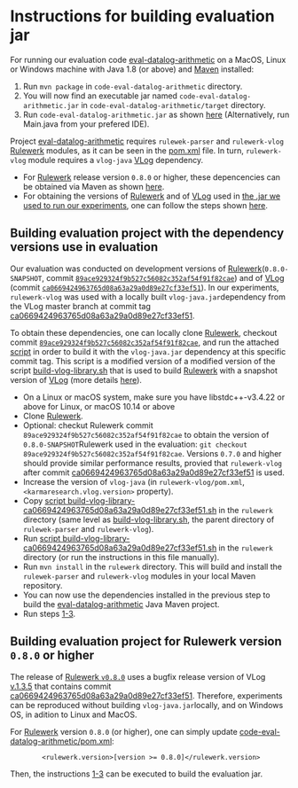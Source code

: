 # Instructions for building evaluation jar

For running our evaluation code [eval-datalog-arithmetic](https://github.com/knowsys/eval-datalog-arithmetic/tree/main/code-eval-datalog-arithmetic) on a MacOS, Linux or Windows machine with Java 1.8 (or above) and [Maven](https://maven.apache.org/guides/getting-started/) installed:

   1. Run `mvn package` in `code-eval-datalog-arithmetic` directory. 
   2. You will now find an executable jar named `code-eval-datalog-arithmetic.jar` in `code-eval-datalog-arithmetic/target` directory. 
   3. Run `code-eval-datalog-arithmetic.jar` as shown [here](https://github.com/knowsys/eval-datalog-arithmetic#toolchain) (Alternatively, run Main.java from your prefered IDE). 


Project [eval-datalog-arithmetic](https://github.com/knowsys/eval-datalog-arithmetic/tree/main/code-eval-datalog-arithmetic) requires `rulewek-parser` and `rulewerk-vlog` [Rulewerk](https://github.com/knowsys/rulewerk)  modules, as it can be seen in the [pom.xml](https://github.com/knowsys/eval-datalog-arithmetic/blob/main/code-eval-datalog-arithmetic/pom.xml) file. In turn, `rulewerk-vlog` module requires a `vlog-java` [VLog](https://github.com/karmaresearch/vlog) dependency.
   * For [Rulewerk](https://github.com/knowsys/rulewerk) release version `0.8.0` or higher, these depencencies can be obtained via Maven as shown [here](https://github.com/knowsys/eval-datalog-arithmetic/blob/main/code-eval-datalog-arithmetic/BUILDING-EVAL-JAR_README.md#building-evaluation-project-for-rulewerk-version-080-or-higher).
   * For obtaining the versions of [Rulewerk](https://github.com/knowsys/rulewerk) and  of [VLog](https://github.com/karmaresearch/vlog) used in [the .jar we used to run our experiments](https://github.com/knowsys/eval-datalog-arithmetic/blob/main/code-eval-datalog-arithmetic_linux.jar), one can follow the steps shown [here](https://github.com/knowsys/eval-datalog-arithmetic/blob/main/code-eval-datalog-arithmetic/BUILDING-EVAL-JAR_README.md#building-evaluation-project-for-rulewerk-version-080-or-higher). 

## Building evaluation project with the dependency versions use in evaluation
Our evaluation was conducted on development versions of [Rulewerk](https://github.com/knowsys/rulewerk)(`0.8.0-SNAPSHOT`, commit  [`89ace929324f9b527c56082c352af54f91f82cae`](https://github.com/knowsys/rulewerk/commit/89ace929324f9b527c56082c352af54f91f82cae)) and of [VLog](https://github.com/karmaresearch/vlog) (commit [`ca0669424963765d08a63a29a0d89e27cf33ef51`](https://github.com/karmaresearch/vlog/commit/ca0669424963765d08a63a29a0d89e27cf33ef51)). 
In our experiments, `rulewerk-vlog` was used with a locally built `vlog-java.jar`dependency from the VLog master branch at commit tag [ca0669424963765d08a63a29a0d89e27cf33ef51](https://github.com/karmaresearch/vlog/commit/ca0669424963765d08a63a29a0d89e27cf33ef51). 

To obtain these dependencies, one can locally clone [Rulewerk](https://github.com/knowsys/rulewerk), checkout commit [`89ace929324f9b527c56082c352af54f91f82cae`](https://github.com/knowsys/rulewerk/commit/89ace929324f9b527c56082c352af54f91f82cae), and run the attached [script](https://github.com/knowsys/eval-datalog-arithmetic/blob/main/build-vlog-library-ca0669424963765d08a63a29a0d89e27cf33ef51.sh) in order to build it with the `vlog-java.jar` dependency at this specific commit tag. This script is a modified version of a modified version of the script [build-vlog-library.sh](https://github.com/knowsys/rulewerk/blob/master/build-vlog-library.sh) that is used to build [Rulewerk](https://github.com/knowsys/rulewerk) with a snapshot version of [VLog](https://github.com/karmaresearch/vlog) (more details [here](https://github.com/knowsys/rulewerk#installation)).


* On a Linux or macOS system, make sure you have libstdc++-v3.4.22 or above for Linux, or macOS 10.14 or above 
* Clone [Rulewerk](https://github.com/knowsys/rulewerk).
* Optional: checkut Rulewerk commit `89ace929324f9b527c56082c352af54f91f82cae` to obtain the version of  `0.8.0-SNAPSHOT`Rulewerk used in the evaluation: `git checkout 89ace929324f9b527c56082c352af54f91f82cae`. Versions  `0.7.0` and higher should provide similar performance results, provied that `rulewerk-vlog` after commit [ca0669424963765d08a63a29a0d89e27cf33ef51](https://github.com/karmaresearch/vlog/commit/ca0669424963765d08a63a29a0d89e27cf33ef51) is used.
* Increase the version of `vlog-java` (in `rulewerk-vlog/pom.xml`, `<karmaresearch.vlog.version>` property).
* Copy [script build-vlog-library-ca0669424963765d08a63a29a0d89e27cf33ef51.sh](https://github.com/knowsys/eval-datalog-arithmetic/blob/main/build-vlog-library-ca0669424963765d08a63a29a0d89e27cf33ef51.sh) in the `rulewerk` directory (same level as [build-vlog-library.sh](https://github.com/knowsys/rulewerk/blob/master/build-vlog-library.sh), the parent directory of `rulewek-parser` and `rulewerk-vlog`).
* Run [script build-vlog-library-ca0669424963765d08a63a29a0d89e27cf33ef51.sh](https://github.com/knowsys/eval-datalog-arithmetic/blob/main/build-vlog-library-ca0669424963765d08a63a29a0d89e27cf33ef51.sh) in the `rulewerk` directory (or run the instructions in this file manually).
* Run `mvn install` in the `rulewerk` directory. This will build  and install the `rulewek-parser` and `rulewerk-vlog` modules in your local Maven repository.
* You can now use the dependencies installed in the previous step to build the [eval-datalog-arithmetic](https://github.com/knowsys/eval-datalog-arithmetic/tree/main/code-eval-datalog-arithmetic) Java Maven project.
* Run steps [1-3](https://github.com/knowsys/eval-datalog-arithmetic/blob/main/code-eval-datalog-arithmetic/BUILDING-EVAL-JAR_README.md#instructions-for-building-evaluation-jar).

## Building evaluation project for Rulewerk version `0.8.0` or higher

The release of [Rulewerk `v0.8.0`](https://github.com/knowsys/rulewerk/releases/tag/v0.8.0) uses a bugfix release version of VLog [v.1.3.5](https://github.com/karmaresearch/vlog/releases/tag/v1.3.5) that contains commit [ca0669424963765d08a63a29a0d89e27cf33ef51](https://github.com/karmaresearch/vlog/commit/ca0669424963765d08a63a29a0d89e27cf33ef51). Therefore, experiments can be reproduced without building `vlog-java.jar`locally, and on Windows OS, in adition to Linux and MacOS.

For [Rulewerk](https://github.com/knowsys/rulewerk) version `0.8.0` (or higher), one can simply update [code-eval-datalog-arithmetic/pom.xml](https://github.com/knowsys/eval-datalog-arithmetic/blob/main/code-eval-datalog-arithmetic/pom.xml):

    		<rulewerk.version>[version >= 0.8.0]</rulewerk.version>

Then, the instructions [1-3](https://github.com/knowsys/eval-datalog-arithmetic/blob/main/code-eval-datalog-arithmetic/BUILDING-EVAL-JAR_README.md#instructions-for-building-evaluation-jar) can be executed to build the evaluation jar.

